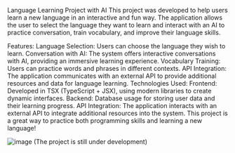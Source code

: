 Language Learning Project with AI
This project was developed to help users learn a new language in an interactive and fun way. The application allows the user to select the language they want to learn and interact with an AI to practice conversation, train vocabulary, and improve their language skills.

Features:
Language Selection: Users can choose the language they wish to learn.
Conversation with AI: The system offers interactive conversations with AI, providing an immersive learning experience.
Vocabulary Training: Users can practice words and phrases in different contexts.
API Integration: The application communicates with an external API to provide additional resources and data for language learning.
Technologies Used:
Frontend: Developed in TSX (TypeScript + JSX), using modern libraries to create dynamic interfaces.
Backend: Database usage for storing user data and their learning progress.
API Integration: The application interacts with an external API to integrate additional resources into the system.
This project is a great way to practice both programming skills and learning a new language!

![image](https://github.com/user-attachments/assets/bc14fa80-0653-4d5f-844f-4f637e29067b)
(The project is still under development)
